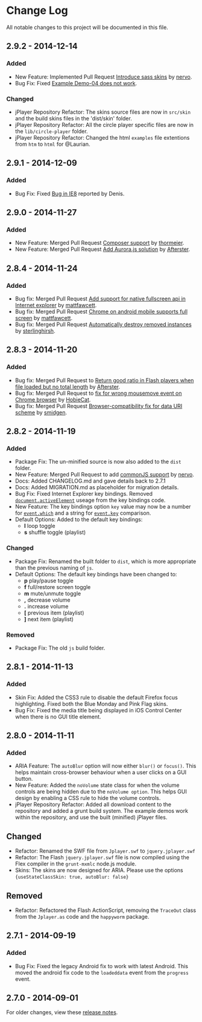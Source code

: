 # Change Log
All notable changes to this project will be documented in this file.

## 2.9.2 - 2014-12-14
### Added
- New Feature: Implemented Pull Request [Introduce sass skins](https://github.com/happyworm/jPlayer/pull/260) by [nervo](https://github.com/nervo).
- Bug Fix: Fixed [Example Demo-04 does not work](https://github.com/happyworm/jPlayer/issues/274).

### Changed
- jPlayer Repository Refactor: The skins source files are now in `src/skin` and the build skins files in the 'dist/skin' folder.
- jPlayer Repository Refactor: All the circle player specific files are now in the `lib/circle-player` folder.
- jPlayer Repository Refactor: Changed the html `examples` file extentions from `htm` to `html` for @Laurian.


## 2.9.1 - 2014-12-09
### Added
- Bug Fix: Fixed [Bug in IE8](https://github.com/happyworm/jPlayer/issues/269) reported by Denis.


## 2.9.0 - 2014-11-27
### Added
- New Feature: Merged Pull Request [Composer support](https://github.com/happyworm/jPlayer/pull/235) by [thormeier](https://github.com/thormeier).
- New Feature: Merged Pull Request [Add Aurora.js solution](https://github.com/happyworm/jPlayer/pull/246) by [Afterster](https://github.com/Afterster).


## 2.8.4 - 2014-11-24
### Added
- Bug fix: Merged Pull Request [Add support for native fullscreen api in Internet explorer](https://github.com/happyworm/jPlayer/pull/213) by [mattfawcett](https://github.com/mattfawcett).
- Bug fix: Merged Pull Request [Chrome on android mobile supports full screen](https://github.com/happyworm/jPlayer/pull/207) by [mattfawcett](https://github.com/mattfawcett).
- Bug fix: Merged Pull Request [Automatically destroy removed instances](https://github.com/happyworm/jPlayer/pull/150) by [sterlinghirsh](https://github.com/sterlinghirsh).


## 2.8.3 - 2014-11-20
### Added
- Bug fix: Merged Pull Request to [Return good ratio in Flash players when file loaded but no total length](https://github.com/happyworm/jPlayer/pull/185) by [Afterster](https://github.com/Afterster).
- Bug fix: Merged Pull Request to [fix for wrong mousemove event on Chrome browser](https://github.com/happyworm/jPlayer/pull/217) by [HobieCat](https://github.com/HobieCat).
- Bug fix: Merged Pull Request [Browser-compatibility fix for data URI scheme](https://github.com/happyworm/jPlayer/pull/239) by [smidgen](https://github.com/smidgen).


## 2.8.2 - 2014-11-19
### Added
- Package Fix: The un-minified source is now also added to the `dist` folder.
- New Feature: Merged Pull Request to add [commonJS support](https://github.com/happyworm/jPlayer/pull/257) by [nervo](https://github.com/nervo).
- Docs: Added CHANGELOG.md and gave details back to 2.7.1
- Docs: Added MIGRATION.md as placeholder for migration details.
- Bug Fix: Fixed Internet Explorer key bindings. Removed [`document.activeElement`](https://developer.mozilla.org/en-US/docs/Web/API/document.activeElement) useage from the key bindings code.
- New Feature: The key bindings option `key` value may now be a number for [`event.which`](http://api.jquery.com/event.which/) and a string for [`event.key`](https://developer.mozilla.org/en-US/docs/Web/API/KeyboardEvent.key) comparison.
- Default Options: Added to the default key bindings:
	- **l** loop toggle
	- **s** shuffle toggle (playlist)

### Changed
- Package Fix: Renamed the built folder to `dist`, which is more appropriate than the previous naming of `js`.
- Default Options: The default key bindings have been changed to:
	- **p** play/pause toggle
	- **f** full/restore screen toggle
	- **m** mute/unmute toggle
	- **,** decrease volume
	- **.** increase volume
	- **[** previous item (playlist)
	- **]** next item (playlist)

### Removed
- Package Fix: The old `js` build folder.


## 2.8.1 - 2014-11-13
### Added
- Skin Fix: Added the CSS3 rule to disable the default Firefox focus highlighting. Fixed both the Blue Monday and Pink Flag skins.
- Bug Fix: Fixed the media title being displayed in iOS Control Center when there is no GUI title element.


## 2.8.0 - 2014-11-11
### Added
- ARIA Feature: The `autoBlur` option will now either `blur()` or `focus()`. This helps maintain cross-browser behaviour when a user clicks on a GUI button.
- New Feature: Added the `noVolume` state class for when the volume controls are being hidden due to the `noVolume option`. This helps GUI design by enabling a CSS rule to hide the volume controls.
- jPlayer Repository Refactor: Added all download content to the repository and added a grunt build system. The example demos work within the repository, and use the built (minified) jPlayer files.

## Changed
- Refactor: Renamed the SWF file from `Jplayer.swf` to `jquery.jplayer.swf`
- Refactor: The Flash `jquery.jplayer.swf` file is now compiled using the Flex compiler in the `grunt-mxmlc` node.js module.
- Skins: The skins are now designed for ARIA. Please use the options `{useStateClassSkin: true, autoBlur: false}`

## Removed
- Refactor: Refactored the Flash ActionScript, removing the `TraceOut` class from the `Jplayer.as` code and the `happyworm` package.


## 2.7.1 - 2014-09-19
### Added
- Bug Fix: Fixed the legacy Android fix to work with latest Android. This moved the android fix code to the `loadeddata` event from the `progress` event.


## 2.7.0 - 2014-09-01
For older changes, view these [release notes](http://jplayer.org/latest/release-notes/).
